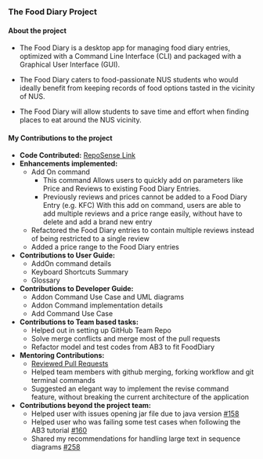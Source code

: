 ### The Food Diary Project

#### About the project
- The Food Diary is a desktop app for managing food diary entries, optimized with a Command Line Interface (CLI) and packaged with a Graphical User Interface (GUI).

- The Food Diary caters to food-passionate NUS students who would ideally benefit from keeping records of food options tasted in the vicinity of NUS.

- The Food Diary will allow students to save time and effort when finding places to eat around the NUS vicinity.

#### My Contributions to the project
- **Code Contributed:** [RepoSense Link](https://nus-cs2103-ay2021s2.github.io/tp-dashboard/?search=&sort=groupTitle&sortWithin=title&since=&timeframe=commit&mergegroup=&groupSelect=groupByRepos&breakdown=false&tabOpen=true&tabType=authorship&tabAuthor=Prabhakaran-Gokul&tabRepo=AY2021S2-CS2103-T14-2%2Ftp%5Bmaster%5D&authorshipIsMergeGroup=false&authorshipFileTypes=docs~functional-code~test-code&authorshipIsBinaryFileTypeChecked=false)
- **Enhancements implemented:**
    - Add On command
        - This command Allows users to quickly add on parameters like Price and Reviews to existing
          Food Diary Entries.
        - Previously reviews and prices cannot be added to a Food Diary Entry (e.g. KFC) With this add on command,
          users are able to add multiple reviews and a price range easily, without have to delete and add a brand new entry
    - Refactored the Food Diary entries to contain multiple reviews instead of being restricted to a single review
    - Added a price range to the Food Diary entries
- **Contributions to User Guide:**
    - AddOn command details
    - Keyboard Shortcuts Summary 
    - Glossary
- **Contributions to Developer Guide:**
    - Addon Command Use Case and UML diagrams
    - Addon Command implementation details
    - Add Command Use Case
- **Contributions to Team based tasks:**
    - Helped out in setting up GitHub Team Repo
    - Solve merge conflicts and merge most of the pull requests
    - Refactor model and test codes from AB3 to fit FoodDiary
- **Mentoring Contributions:**
    - [Reviewed Pull Requests](https://github.com/AY2021S2-CS2103-T14-2/tp/pulls?q=is%3Apr+commenter%3APrabhakaran-Gokul+)
    - Helped team members with github merging, forking workflow and git terminal commands
    - Suggested an elegant way to implement the revise command feature, without breaking the current architecture of the 
    application
- **Contributions beyond the project team:**
    - Helped user with issues opening jar file due to java version [#158](https://github.com/nus-cs2103-AY2021S2/forum/issues/158)
    - Helped user who was failing some test cases when following the AB3 tutorial [#160](https://github.com/nus-cs2103-AY2021S2/forum/issues/160)
    - Shared my recommendations for handling large text in sequence diagrams [#258](https://github.com/nus-cs2103-AY2021S2/forum/issues/258)
  